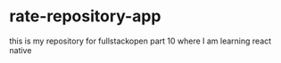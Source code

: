 # rate-repository-app
this is my repository for fullstackopen part 10 where I am learning react native
